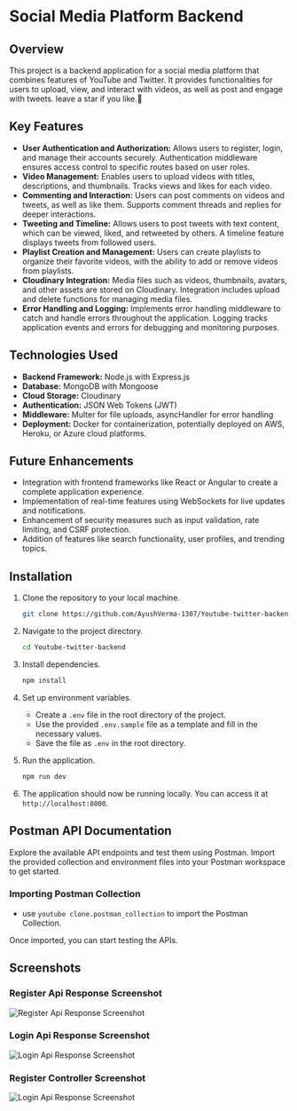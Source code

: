 # Social Media Platform Backend

## Overview
This project is a backend application for a social media platform that combines features of YouTube and Twitter. It provides functionalities for users to upload, view, and interact with videos, as well as post and engage with tweets.
leave a star if you like.💖

## Key Features
- **User Authentication and Authorization:** Allows users to register, login, and manage their accounts securely. Authentication middleware ensures access control to specific routes based on user roles.
- **Video Management:** Enables users to upload videos with titles, descriptions, and thumbnails. Tracks views and likes for each video.
- **Commenting and Interaction:** Users can post comments on videos and tweets, as well as like them. Supports comment threads and replies for deeper interactions.
- **Tweeting and Timeline:** Allows users to post tweets with text content, which can be viewed, liked, and retweeted by others. A timeline feature displays tweets from followed users.
- **Playlist Creation and Management:** Users can create playlists to organize their favorite videos, with the ability to add or remove videos from playlists.
- **Cloudinary Integration:** Media files such as videos, thumbnails, avatars, and other assets are stored on Cloudinary. Integration includes upload and delete functions for managing media files.
- **Error Handling and Logging:** Implements error handling middleware to catch and handle errors throughout the application. Logging tracks application events and errors for debugging and monitoring purposes.

## Technologies Used
- **Backend Framework:** Node.js with Express.js
- **Database:** MongoDB with Mongoose
- **Cloud Storage:** Cloudinary
- **Authentication:** JSON Web Tokens (JWT)
- **Middleware:** Multer for file uploads, asyncHandler for error handling
- **Deployment:** Docker for containerization, potentially deployed on AWS, Heroku, or Azure cloud platforms.

## Future Enhancements
- Integration with frontend frameworks like React or Angular to create a complete application experience.
- Implementation of real-time features using WebSockets for live updates and notifications.
- Enhancement of security measures such as input validation, rate limiting, and CSRF protection.
- Addition of features like search functionality, user profiles, and trending topics.

## Installation
1. Clone the repository to your local machine.
    ```bash
    git clone https://github.com/AyushVerma-1307/Youtube-twitter-backend.git
    ```

2. Navigate to the project directory.
    ```bash
    cd Youtube-twitter-backend
    ```

3. Install dependencies.
    ```bash
    npm install
    ```

4. Set up environment variables.
    - Create a `.env` file in the root directory of the project.
    - Use the provided `.env.sample` file as a template and fill in the necessary values.
    - Save the file as `.env` in the root directory.

5. Run the application.
    ```bash
    npm run dev
    ```

6. The application should now be running locally. You can access it at `http://localhost:8000`.

## Postman API Documentation
Explore the available API endpoints and test them using Postman. Import the provided collection and environment files into your Postman workspace to get started.

### Importing Postman Collection
- use `youtube clone.postman_collection` to import the Postman Collection.

Once imported, you can start testing the APIs.

## Screenshots
### Register Api Response Screenshot
![Register Api Response Screenshot](https://github.com/AyushVerma-1307/Youtube-twitter-backend/blob/main/public/test%20images/register%20api%20response.PNG?raw=true)

### Login Api Response Screenshot
![Login Api Response Screenshot](https://github.com/AyushVerma-1307/Youtube-twitter-backend/blob/main/public/test%20images/login%20api%20response.PNG?raw=true)

### Register Controller Screenshot
![Login Api Response Screenshot](https://github.com/AyushVerma-1307/Youtube-twitter-backend/blob/main/public/test%20images/Controller.PNG?raw=true)


